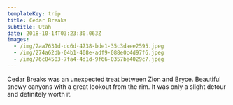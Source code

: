 ```yaml
---
templateKey: trip
title: Cedar Breaks
subtitle: Utah
date: 2018-10-14T03:23:30.063Z
images:
  - /img/2aa7631d-dc6d-4738-bde1-35c3daee2595.jpeg
  - /img/274a62db-04b1-408e-adf9-088e0c4d97f6.jpeg
  - /img/76c84503-7fa4-4d1d-9f66-0357be4029c7.jpeg
---
```

Cedar Breaks was an unexpected treat between Zion and  Bryce. Beautiful snowy canyons with a great lookout from the rim. It was only a slight detour and definitely worth it.
